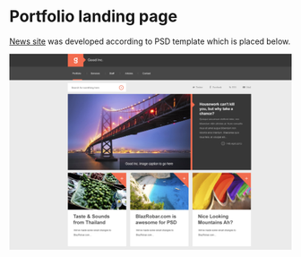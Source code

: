 # Portfolio landing page
[News site](https://cdn.rawgit.com/Annelia55/News-landing/master/index.html) was developed according to PSD template which is placed below.

<a href="Template.psd">![](img/psd_template.jpg)</a>